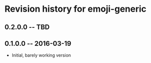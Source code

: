 # Revision history for emoji-generic

## 0.2.0.0 -- TBD

## 0.1.0.0 -- 2016-03-19

* Initial, barely working version
